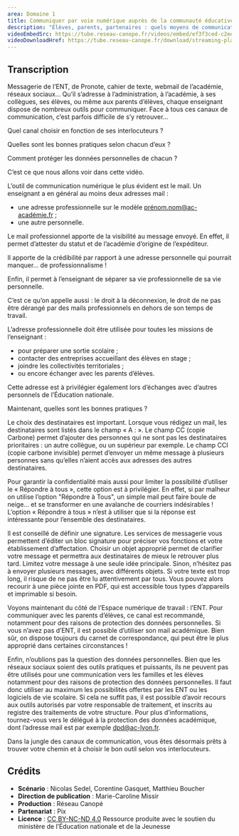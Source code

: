 ```yaml
---
area: Domaine 1
title: Communiquer par voie numérique auprès de la communauté éducative
description: "Élèves, parents, partenaires : quels moyens de communications privilégier en tant qu’enseignant ? Plus d’informations dans cette vidéo."
videoEmbedSrc: https://tube.reseau-canope.fr/videos/embed/ef3f3ced-c2ee-41c0-91c7-1b7ad83f0de5
videoDownloadHref: https://tube.reseau-canope.fr/download/streaming-playlists/hls/videos/ef3f3ced-c2ee-41c0-91c7-1b7ad83f0de5-1080-fragmented.mp4
---
```


## Transcription

Messagerie de l’ENT, de Pronote, cahier de texte, webmail de l’académie, réseaux sociaux... Qu’il s’adresse à l’administration, à l’académie, à ses collègues, ses élèves, ou même aux parents d’élèves, chaque enseignant dispose de nombreux outils pour communiquer. Face à tous ces canaux de communication, c’est parfois difficile de s’y retrouver…

Quel canal choisir en fonction de ses interlocuteurs ?

Quelles sont les bonnes pratiques selon chacun d’eux ?

Comment protéger les données personnelles de chacun ?

C’est ce que nous allons voir dans cette vidéo.

L’outil de communication numérique le plus évident est le mail. Un enseignant a en général au moins deux adresses mail :

- une adresse professionnelle sur le modèle prénom.nom@ac-académie.fr ;
- une autre personnelle.

Le mail professionnel apporte de la visibilité au message envoyé. En effet, il permet d’attester du statut et de l’académie d’origine de l’expéditeur.

Il apporte de la crédibilité par rapport à une adresse personnelle qui pourrait manquer... de professionnalisme !

Enfin, il permet à l’enseignant de séparer sa vie professionnelle de sa vie personnelle.

C’est ce qu’on appelle aussi : le droit à la déconnexion, le droit de ne pas être dérangé par des mails professionnels en dehors de son temps de travail.

L’adresse professionnelle doit être utilisée pour toutes les missions de l’enseignant :

- pour préparer une sortie scolaire ;
- contacter des entreprises accueillant des élèves en stage ;
- joindre les collectivités territoriales ;
- ou encore échanger avec les parents d’élèves.

Cette adresse est à privilégier également lors d’échanges avec d’autres personnels de l’Éducation nationale.

Maintenant, quelles sont les bonnes pratiques ?

Le choix des destinataires est important. Lorsque vous rédigez un mail, les destinataires sont listés dans le champ « A : ». Le champ CC (copie Carbone) permet d’ajouter des personnes qui ne sont pas les destinataires prioritaires : un autre collègue, ou un supérieur par exemple. Le champ CCI (copie carbone invisible) permet d’envoyer un même message à plusieurs personnes sans qu’elles n’aient accès aux adresses des autres destinataires.

Pour garantir la confidentialité mais aussi pour limiter la possibilité d’utiliser le « Répondre à tous », cette option est à privilégier. En effet, si par malheur on utilise l’option "Répondre à Tous", un simple mail peut faire boule de neige… et se transformer en une avalanche de courriers indésirables ! L’option « Répondre à tous » n’est à utiliser que si la réponse est intéressante pour l’ensemble des destinataires.

Il est conseillé de définir une signature. Les services de messagerie vous permettent d’éditer un bloc signature pour préciser vos fonctions et votre établissement d’affectation. Choisir un objet approprié permet de clarifier votre message et permettra aux destinataires de mieux le retrouver plus tard. Limitez votre message à une seule idée principale. Sinon, n’hésitez pas à envoyer plusieurs messages, avec différents objets. Si votre texte est trop long, il risque de ne pas être lu attentivement par tous. Vous pouvez alors recourir à une pièce jointe en PDF, qui est accessible tous types d’appareils et imprimable si besoin.

Voyons maintenant du côté de l’Espace numérique de travail : l’ENT. Pour communiquer avec les parents d’élèves, ce canal est recommandé, notamment pour des raisons de protection des données personnelles. Si vous n’avez pas d’ENT, il est possible d’utiliser son mail académique. Bien sûr, on dispose toujours du carnet de correspondance, qui peut être le plus approprié dans certaines circonstances !

Enfin, n’oublions pas la question des données personnelles. Bien que les réseaux sociaux soient des outils pratiques et puissants, ils ne peuvent pas être utilisés pour une communication vers les familles et les élèves notamment pour des raisons de protection des données personnelles. Il faut donc utiliser au maximum les possibilités offertes par les ENT ou les logiciels de vie scolaire. Si cela ne suffit pas, il est possible d’avoir recours aux outils autorisés par votre responsable de traitement, et inscrits au registre des traitements de votre structure. Pour plus d’informations, tournez-vous vers le délégué à la protection des données académique, dont l’adresse mail est par exemple dpd@ac-lyon.fr.

Dans la jungle des canaux de communication, vous êtes désormais prêts à trouver votre chemin et à choisir le bon outil selon vos interlocuteurs.

## Crédits

- **Scénario** : Nicolas Sedel, Corentine Gasquet, Matthieu Boucher
- **Direction de publication** : Marie-Caroline Missir
- **Production** : Réseau Canopé
- **Partenariat** : Pix
- **Licence** : [CC BY-NC-ND 4.0](https://creativecommons.org/licenses/by-nc-nd/4.0/deed.fr)
Ressource produite avec le soutien du ministère de l’Éducation nationale et de la Jeunesse
